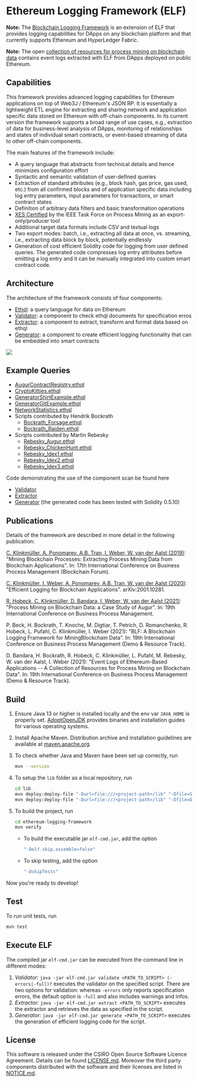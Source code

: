 # Ethereum Logging Framework (ELF)

**Note:** The [Blockchain Logging Framework](https://github.com/TU-ADSP/Blockchain-Logging-Framework) is an extension of ELF that provides logging capabilities for DApps on any blockchain platform and that currently supports Ethereum and HyperLedger Fabric.

**Note:** The open [collection of resources for process mining on blockchain data](https://ingo-weber.github.io/dapp-data/) contains event logs extracted with ELF from DApps deployed on public Ethereum.

## Capabilities

This framework provides advanced logging capabilities for Ethereum applications on top of Web3J / Ethereum's JSON RP. It is essentially a lightweight ETL engine for extracting and sharing network and application specific data stored on Ethereum with off-chain components. In its current version the framework supports a broad range of use cases, e.g., extraction of data for business-level analysis of DApps, monitoring of relationships and states of individual smart contracts, or event-based streaming of data to other off-chain components.

The main features of the framework include:
- A query language that abstracts from technical details and hence minimizes configuration effort
- Syntactic and semantic validation of user-defined queries
- Extraction of standard attributes (e.g., block hash, gas price, gas used, etc.) from all confirmed blocks and of application specific data including log entry parameters, input parameters for transactions, or smart contract states
- Definition of arbitrary data filters and basic transformation operations
- [XES Certified](https://www.tf-pm.org/news/ethereum-logging-framework-elf-0-2-1-has-been-xes-certified) by the IEEE Task Force on Process Mining as an export-only/producer tool 
- Additional target data formats include CSV and textual logs
- Two export modes: batch, i.e., extracting all data at once, vs. streaming, i.e., extracting data block by block, potentially endlessly
- Generation of cost efficient Solidity code for logging from user defined queries. The generated code compresses log entry attributes before emitting a log entry and it can be manually integrated into custom smart contract code.

## Architecture

The architecture of the framework consists of four components:
- [Ethql](./src/main/antlr4/au/csiro/data61/aap/elf/parsing/Ethql.g4): a query language for data on Ethereum
- [Validator](./src/main/java/au/csiro/data61/aap/elf/Validator.java): a component to check ethql documents for specification erros
- [Extractor](./src/main/java/au/csiro/data61/aap/elf/Extractor.java): a component to extract, transform and format data based on ethql
- [Generator](./src/main/java/au/csiro/data61/aap/elf/Generator.java): a component to create efficient logging functionality that can be embedded into smart contracts

![](framework.png)

## Example Queries

- [AugurContractRegistry.ethql](./src/main/resources/AugurContractRegistry.ethql)
- [CryptoKitties.ethql](./src/main/resources/CryptoKitties.ethql)
- [GeneratorShirtExample.ethql](./src/main/resources/GeneratorGitExample.ethql)
- [GeneratorGitExample.ethql](./src/main/resources/GeneratorShirtExample.ethql)
- [NetworkStatistics.ethql](./src/main/resources/NetworkStatistics.ethql)
- Scripts contributed by Hendrik Bockrath
  - [Bockrath_Forsage.ethql](./src/main/resources/Bockrath_Forsage.ethql)
  - [Bockrath_Raiden.ethql](./src/main/resources/Bockrath_Raiden.ethql)
- Scripts contributed by Martin Rebesky
  - [Rebesky_Augur.ethql](./src/main/resources/Rebesky_Augur.ethql)
  - [Rebesky_ChickenHunt.ethql](./src/main/resources/Rebesky_ChickenHunt.ethql)
  - [Rebesky_Idex1.ethql](./src/main/resources/Rebesky_Idex1.ethql)
  - [Rebesky_Idex2.ethql](./src/main/resources/Rebesky_Idex2.ethql)
  - [Rebesky_Idex3.ethql](./src/main/resources/Rebesky_Idex3.ethql)

Code demonstrating the use of the component scan be found here
- [Validator](src/main/java/au/csiro/data61/aap/samples/ValidatorTest.java)
- [Extractor](src/main/java/au/csiro/data61/aap/samples/ExtractorTest.java)
- [Generator](src/main/java/au/csiro/data61/aap/samples/GeneratorTest.java) (the generated code has been tested with Solidity 0.5.10)

## Publications

Details of the framework are described in more detail in the following publication:

[C. Klinkmüller, A. Ponomarev, A.B. Tran, I. Weber, W. van der Aalst (2019)](https://www.researchgate.net/publication/335399009_Mining_Blockchain_Processes_Extracting_Process_Mining_Data_from_Blockchain_Applications): "Mining Blockchain Processes: Extracting Process Mining Data from Blockchain Applications". In: 17th International Conference on Business Process Management (Blockchain Forum).

[C. Klinkmüller, I. Weber, A. Ponomarev, A.B. Tran, W. van der Aalst (2020)](https://arxiv.org/abs/2001.10281): "Efficient Logging for Blockchain Applications". arXiv:2001.10281.

[R. Hobeck, C. Klinkmüller, D. Bandara, I. Weber, W. van der Aalst (2021)](https://easychair.org/publications/preprint/HDkV): "Process Mining on Blockchain Data: a Case Study of Augur". In: 19th International Conference on Business Process Management.

P. Beck,  H. Bockrath, T. Knoche, M. Digtiar, T. Petrich, D. Romanchenko, R. Hobeck, L. Pufahl, C. Klinkmüller, I. Weber (2021): "BLF: A Blockchain Logging Framework for MiningBlockchain Data". In: 19th International Conference on Business Process Management (Demo & Resource Track).

D. Bandara, H. Bockrath, R. Hobeck, C. Klinkmüller, L. Pufahl, M. Rebesky, W. van der Aalst, I. Weber (2021): "Event Logs of Ethereum-Based Applications -- A Collection of Resources for Process Mining on Blockchain Data". In: 19th International Conference on Business Process Management (Demo & Resource Track).

## Build

1. Ensure Java 13 or higher is installed locally and the env var `JAVA_HOME` is properly set. [AdoptOpenJDK](https://adoptopenjdk.net/installation.html) provides binaries and installation guides for various operating systems.

2. Install Apache Maven. Distribution archive and installation guidelines are available at [maven.apache.org](https://maven.apache.org/index.html).

3. To check whether Java and Maven have been set up correctly, run
    ```bash
    mvn --version
    ```

4. To setup the ```lib``` folder as a local repository, run
    ```bash
    cd lib
    mvn deploy:deploy-file "-Durl=file:///<project-path>/lib" "-Dfile=Spex.jar" "-DgroupId=org.deckfour" "-DartifactId=spex" "-Dversion=1.0" "-Dpackaging=jar"
    mvn deploy:deploy-file "-Durl=file:///<project-path>/lib" "-Dfile=OpenXES-20181205.jar" "-DgroupId=org.deckfour" "-DartifactId=open-xes" "-Dversion=1.0" "-Dpackaging=jar"
    ```
   
6. To build the project, run
    ```bash
    cd ethereum-logging-framework
    mvn verify
    ```
    - To build the executable jar ```elf-cmd.jar```, add the option
      ```bash
      "-Delf.skip.assemble=false"
      ``` 
    - To skip testing, add the option
      ```bash
      "-DskipTests"
      ``` 

Now you're ready to develop!

## Test

To run unit tests, run
```bash
mvn test
```

## Execute ELF

The compiled jar ```elf-cmd.jar``` can be executed from the command line in different modes:
1. *Validator:*  ```java -jar elf-cmd.jar validate <PATH_TO_SCRIPT> (-errors|-full)?``` executes the validator on the specified script. There are two options for validation: whereas ```-errors``` only reports specification errors, the default option is ```-full``` and also includes warnings and infos. 
2. *Extractor:*   ```java -jar elf-cmd.jar extract <PATH_TO_SCRIPT>``` executes the extractor and retrieves the data as specified in the script.
3. *Generator:* ```java -jar elf-cmd.jar generate <PATH_TO_SCRIPT>``` executes the generation of efficient logging code for the script.

## License

This software is released under the CSIRO Open Source Software Licence Agreement. Details can be found [LICENSE.md](LICENSE.md). Moreover the third party components distributed with the software and their licenses are listed in [NOTICE.md](NOTICE.md).
